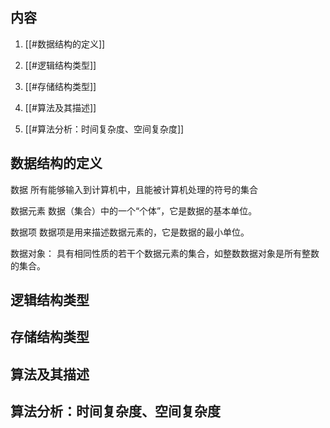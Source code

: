 
## 内容

1. [[#数据结构的定义]]

2. [[#逻辑结构类型]]

3. [[#存储结构类型]]

4. [[#算法及其描述]]

5. [[#算法分析：时间复杂度、空间复杂度]]



## 数据结构的定义

数据
	所有能够输入到计算机中，且能被计算机处理的符号的集合
	
数据元素
	数据（集合）中的一个“个体”，它是数据的基本单位。
	
数据项
	数据项是用来描述数据元素的，它是数据的最小单位。
	
数据对象：
	具有相同性质的若干个数据元素的集合，如整数数据对象是所有整数的集合。
	


## 逻辑结构类型

## 存储结构类型

## 算法及其描述

## 算法分析：时间复杂度、空间复杂度
